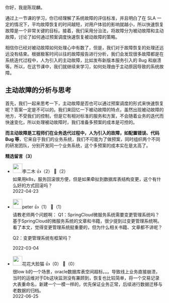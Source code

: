 你好，我是陈现麟。

通过上一节课的学习，你已经理解了系统故障的评估标准，并且明白了在 SLA 一定的情况下，平均故障恢复的时间越短，对用户体验的影响就越小，所以快速恢复故障是一个非常关键的目标。接着，我们采用分治法，将故障分为被动故障和主动故障，讨论了如何通过预案调度快速恢复被动故障的策略。

相信你已经对被动故障如何处理心中有数了，但是，我们对于故障恢复的处理还远远没有结束。根据极客时间以往的故障报告进行分析，我们会发现很多故障都是在系统迭代过程中，人为引入的主动故障，比如发布新版本服务引入的 Bug 和崩溃等。所以，在这节课中，我们就继续来学习，如何处理由于主动原因导致的系统故障。

## 主动故障的分析与思考

首先，我们一起来思考一下，主动故障是否也可以通过预案调度的形式来快速恢复呢？答案一定是不可以的。我们来回忆一下被动故障的特点，虽然出现被动故障的地方，不受我们的控制，但是它有相对标准的服务和方案，不会随着业务的迭代而快速变化，所以处理被动故障时，我们准备多预案的成本是可控的。

**而主动故障是工程师们在业务迭代过程中，人为引入的故障，如配置错误、代码 Bug 等**，它来自于我们的业务系统，我们不可能为了做预案，同时组织两个不同的研发团队，分别开发同一个业务系统，这个多预案的成本实在是太高了。
<div><strong>精选留言（3）</strong></div><ul>
<li><img src="https://static001.geekbang.org/account/avatar/00/10/d4/f3/129d6dfe.jpg" width="30px"><span>李二木</span> 👍（2） 💬（2）<div>如果用k8s，服务回滚很方便，但是如果牵扯到数据库表结构变更，这个有什么好的方式回滚吗？</div>2022-04-23</li><br/><li><img src="https://static001.geekbang.org/account/avatar/00/10/25/87/f3a69d1b.jpg" width="30px"><span>peter</span> 👍（1） 💬（1）<div>请教老师两个问题啊：
Q1：SpringCloud微服务系统需要变更管理系统吗？
基于SpringCloud的微服务系统的文章和书籍，很少提到过变更管理系统啊。看了本文，觉得变更管理系统挺重要的，但为什么相关书籍、文章都不讲呢？

Q2：变更管理系统有框架吗？</div>2022-03-04</li><br/><li><img src="https://static001.geekbang.org/account/avatar/00/11/0c/86/8e52afb8.jpg" width="30px"><span>花花大脸猫</span> 👍（0） 💬（0）<div>很low b的一个场景，oracle数据库表空间超标。。。导致线上业务直接崩溃，当时的运维对于Db这块监测没有兼顾到，恢复也比较简单，将一个交易记录大表重命名，新建一个一模一样的，优先保证业务正常，后续进行数据迁移与老数据的归档。</div>2022-06-25</li><br/>
</ul>